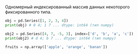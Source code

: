 Одномерный индексированный массив данных некоторого фиксированного типа.

```python
obj = pd.Series([1, 2, 3, 4])
print(obj) # 0 4; 1 7 ... dtype: int64 (тип numpy)

obj2 = pd.Series([4, 7, -5, 3], index=['d', 'b', 'a', 'c'])
print(obj2) # d 4; b 7 ... dtype: int64 (тип numpy)

fruits = np.array(['apple', 'orange', 'banan'])

```
